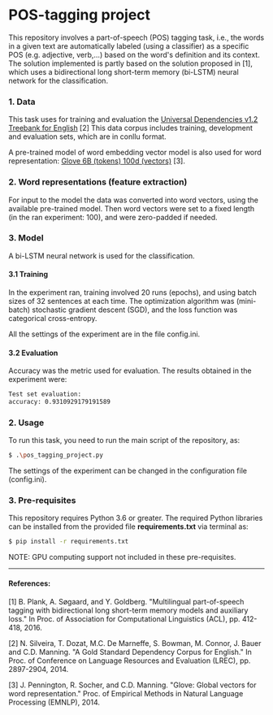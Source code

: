 # POS-tagging project

This repository involves a part-of-speech (POS) tagging task, i.e., the words in a given text are automatically labeled 
(using a classifier) as a specific POS (e.g. adjective, verb,...) based on the word's definition and its context.  The solution implemented
is partly based on the solution proposed in [1], which uses a bidirectional long short-term memory (bi-LSTM) neural network for the classification.

### 1. Data 

This task uses for training and evaluation the [Universal Dependencies v1.2 Treebank for English](https://github.com/ufal/rh_nntagging/tree/master/data/ud-1.2/en) [2] This data corpus includes training, development and evaluation sets, which are in conllu format.

A pre-trained model of word embedding vector model is also used for word representation: [Glove 6B (tokens) 100d (vectors)](https://github.com/stanfordnlp/GloVe) [3]. 

### 2. Word representations (feature extraction)

For input to the model the data was converted into word vectors, using the available pre-trained model.
Then word vectors were set to a fixed length (in the ran experiment: 100), and were zero-padded if needed.

### 3. Model

A bi-LSTM neural network is used for the classification.

#### 3.1 Training

In the experiment ran, training involved 20 runs (epochs), and using batch sizes of 32 sentences at each time. The optimization algorithm was (mini-batch) stochastic gradient descent (SGD), and 
the loss function was  categorical cross-entropy.
 
All the settings of the experiment are in the file config.ini.

#### 3.2 Evaluation

Accuracy was the metric used for evaluation. The results obtained in the experiment were:

```bash
Test set evaluation:
accuracy: 0.9310929179191589
```

### 2. Usage

To run this task, you need to run the main script of the repository, as:
```bash
$ .\pos_tagging_project.py
```

The settings of the experiment can be changed in the configuration file (config.ini).

### 3. Pre-requisites

This repository requires Python 3.6 or greater. The required Python libraries can be installed from the provided file **requirements.txt** via terminal as:
```bash
$ pip install -r requirements.txt
```
NOTE: GPU computing support not included in these pre-requisites.

---
#### References:
[1] B. Plank, A. Søgaard, and Y. Goldberg. "Multilingual part-of-speech tagging with bidirectional long 
short-term memory models and auxiliary loss." In Proc. of Association for Computational Linguistics 
(ACL), pp. 412-418, 2016.

[2] N. Silveira, T. Dozat, M.C. De Marneffe, S. Bowman, M. Connor, J. Bauer and C.D. Manning. "A Gold Standard Dependency Corpus for English." In Proc. of Conference on Language
    Resources and Evaluation (LREC), pp. 2897-2904, 2014.
    
[3] J. Pennington, R. Socher, and C.D. Manning. "Glove: Global vectors for word representation." Proc. of Empirical Methods in Natural Language Processing (EMNLP), 2014.
